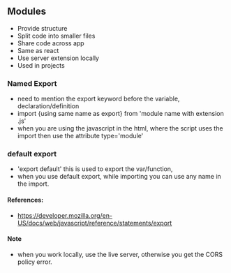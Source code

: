 ## Modules

- Provide structure
- Split code into smaller files
- Share code across app
- Same as react
- Use server extension locally
- Used in projects

### Named Export

- need to mention the export keyword before the variable, declaration/definition
- import {using same name as export} from 'module name with extension .js'
- when you are using the javascript in the html, where the script uses the import then use the attribute type='module'

### default export
- 'export default' this is used to export the var/function,
- when you use default export, while importing you can use any name in the import.

#### References:

- https://developer.mozilla.org/en-US/docs/web/javascript/reference/statements/export


#### Note
- when you work locally, use the live server, otherwise you get the CORS policy error.